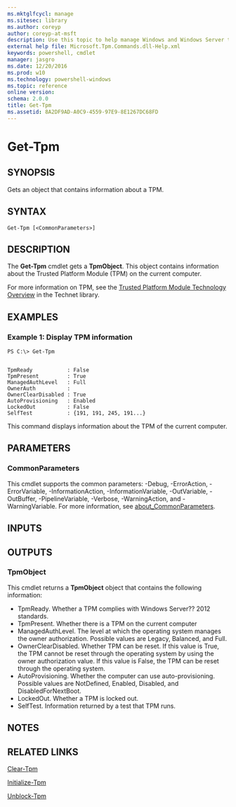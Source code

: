 ```yaml
---
ms.mktglfcycl: manage
ms.sitesec: library
ms.author: coreyp
author: coreyp-at-msft
description: Use this topic to help manage Windows and Windows Server technologies with Windows PowerShell.
external help file: Microsoft.Tpm.Commands.dll-Help.xml
keywords: powershell, cmdlet
manager: jasgro
ms.date: 12/20/2016
ms.prod: w10
ms.technology: powershell-windows
ms.topic: reference
online version: 
schema: 2.0.0
title: Get-Tpm
ms.assetid: 8A2DF9AD-A0C9-4559-97E9-8E1267DC68FD
---
```


# Get-Tpm

## SYNOPSIS
Gets an object that contains information about a TPM.

## SYNTAX

```
Get-Tpm [<CommonParameters>]
```

## DESCRIPTION
The **Get-Tpm** cmdlet gets a **TpmObject**.
This object contains information about the Trusted Platform Module (TPM) on the current computer.

For more information on TPM, see the [Trusted Platform Module Technology Overview](http://technet.microsoft.com/en-us/library/jj131725.aspx) in the Technet library.

## EXAMPLES

### Example 1: Display TPM information
```
PS C:\> Get-Tpm


TpmReady           : False
TpmPresent         : True
ManagedAuthLevel   : Full
OwnerAuth          :
OwnerClearDisabled : True
AutoProvisioning   : Enabled
LockedOut          : False
SelfTest           : {191, 191, 245, 191...}
```

This command displays information about the TPM of the current computer.

## PARAMETERS

### CommonParameters
This cmdlet supports the common parameters: -Debug, -ErrorAction, -ErrorVariable, -InformationAction, -InformationVariable, -OutVariable, -OutBuffer, -PipelineVariable, -Verbose, -WarningAction, and -WarningVariable. For more information, see [about_CommonParameters](http://go.microsoft.com/fwlink/?LinkID=113216).

## INPUTS

## OUTPUTS

### TpmObject
This cmdlet returns a **TpmObject** object that contains the following information:

- TpmReady. Whether a TPM complies with Windows Server?? 2012 standards.
- TpmPresent. Whether there is a TPM on the current computer
- ManagedAuthLevel. The level at which the operating system manages the owner authorization. Possible values are Legacy, Balanced, and Full.
- OwnerClearDisabled. Whether TPM can be reset. If this value is True, the TPM cannot be reset through the operating system by using the owner authorization value. If this value is False, the TPM can be reset through the operating system. 
- AutoProvisioning. Whether the computer can use auto-provisioning. Possible values are NotDefined, Enabled, Disabled, and DisabledForNextBoot.
- LockedOut. Whether a TPM is locked out.
- SelfTest. Information returned by a test that TPM runs.

## NOTES

## RELATED LINKS

[Clear-Tpm](./clear-tpm.md)

[Initialize-Tpm](./initialize-tpm.md)

[Unblock-Tpm](./unblock-tpm.md)


